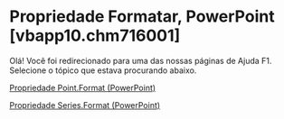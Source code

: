 
# Propriedade Formatar, PowerPoint [vbapp10.chm716001]

Olá! Você foi redirecionado para uma das nossas páginas de Ajuda F1. Selecione o tópico que estava procurando abaixo.

[Propriedade Point.Format (PowerPoint)](http://msdn.microsoft.com/library/e7e37e8b-7251-922c-b436-8ae6c955a08d%28Office.15%29.aspx)

[Propriedade Series.Format (PowerPoint)](http://msdn.microsoft.com/library/2c1e7a2e-6f2e-7b18-c29b-cec3ba61f563%28Office.15%29.aspx)

